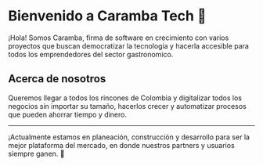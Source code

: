 # Bienvenido a Caramba Tech 👋

¡Hola! Somos Caramba, firma de software en crecimiento con varios proyectos que buscan democratizar la tecnologia y hacerla accesible para todos los emprendedores del sector gastronomico. 

## Acerca de nosotros

Queremos llegar a todos los rincones de Colombia y digitalizar todos los negocios sin importar su tamaño, hacerlos crecer y automatizar procesos que pueden ahorrar tiempo y dinero.

---

¡Actualmente estamos en planeación, construcción y desarrollo para ser la mejor plataforma del mercado, en donde nuestros partners y usuarios siempre ganen. 🚀
